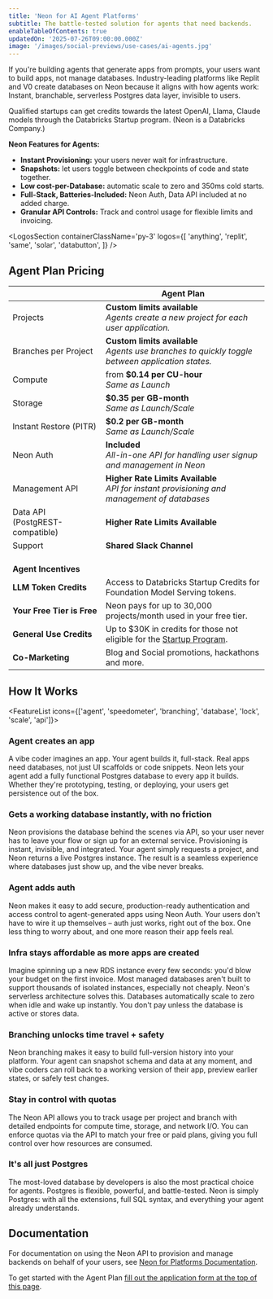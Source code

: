 ```yaml
---
title: 'Neon for AI Agent Platforms'
subtitle: The battle-tested solution for agents that need backends.
enableTableOfContents: true
updatedOn: '2025-07-26T09:00:00.000Z'
image: '/images/social-previews/use-cases/ai-agents.jpg'
---
```


<ProgramForm type="agent" focus={true} />

If you're building agents that generate apps from prompts, your users want to build apps, not manage databases. Industry-leading platforms like Replit and V0 create databases on Neon because it aligns with how agents work: Instant, branchable, serverless Postgres data layer, invisible to users.

<Admonition type="tip" title="LLM Credits">Qualified startups can get credits towards the latest OpenAI, Llama, Claude models through the Databricks Startup program. (Neon is a Databricks Company.)</Admonition>

**Neon Features for Agents:**

- **Instant Provisioning:** your users never wait for infrastructure.
- **Snapshots:** let users toggle between checkpoints of code and state together.
- **Low cost-per-Database:** automatic scale to zero and 350ms cold starts.
- **Full-Stack, Batteries-Included:** Neon Auth, Data API included at no added charge.
- **Granular API Controls:** Track and control usage for flexible limits and invoicing.

<LogosSection containerClassName='py-3' logos={[
'anything',
'replit',
'same',
'solar',
'databutton',
]} />

<QuoteBlock quote="The speed of provisioning and serverless scale-to-zero of Neon is critical for us. We can serve users iterating on quick ideas efficiently while also supporting them as they scale, without making them think about database setup." author="dhruv-amin" role="Co-founder at Anything" />

## Agent Plan Pricing

|                                 | Agent Plan                                                                                            |
| ------------------------------- | ----------------------------------------------------------------------------------------------------- |
| Projects                        | **Custom limits available** <br/> _Agents create a new project for each user application._            |
| Branches per Project            | **Custom limits available** <br/> _Agents use branches to quickly toggle between application states._ |
| Compute                         | from **$0.14 per CU-hour** <br/> _Same as Launch_                                                     |
| Storage                         | **$0.35 per GB-month** <br/> _Same as Launch/Scale_                                                   |
| Instant Restore (PITR)          | **$0.2 per GB-month** <br/> _Same as Launch/Scale_                                                    |
| Neon Auth                       | **Included** <br/> _All-in-one API for handling user signup and management in Neon_                   |
| Management API                  | **Higher Rate Limits Available** <br/> _API for instant provisioning and management of databases_     |
| Data API (PostgREST-compatible) | **Higher Rate Limits Available**                                                                      |
| Support                         | **Shared Slack Channel**                                                                              |
| <br/>**Agent Incentives**       |                                                                                                       |
| **LLM Token Credits**           | Access to Databricks Startup Credits for Foundation Model Serving tokens.                             |
| **Your Free Tier is Free**      | Neon pays for up to 30,000 projects/month used in your free tier.                                     |
| **General Use Credits**         | Up to $30K in credits for those not eligible for the [Startup Program](/startups).                    |
| **Co-Marketing**                | Blog and Social promotions, hackathons and more.                                                      |

<QuoteBlock quote="Integrating Neon was a no-brainer. It gives every Databutton app a production-grade Postgres database in seconds, with zero overhead. Our AI agent can now create, manage, and debug the entire stack, not just code." author="martin-skow-røed" role="CTO and co-founder of Databutton" />

## How It Works

<FeatureList icons={['agent', 'speedometer', 'branching', 'database', 'lock', 'scale', 'api']}>

### Agent creates an app

A vibe coder imagines an app. Your agent builds it, full-stack. Real apps need databases, not just UI scaffolds or code snippets. Neon lets your agent add a fully functional Postgres database to every app it builds. Whether they're prototyping, testing, or deploying, your users get persistence out of the box.

### Gets a working database instantly, with no friction

Neon provisions the database behind the scenes via API, so your user never has to leave your flow or sign up for an external service. Provisioning is instant, invisible, and integrated. Your agent simply requests a project, and Neon returns a live Postgres instance. The result is a seamless experience where databases just show up, and the vibe never breaks.

### Agent adds auth

Neon makes it easy to add secure, production-ready authentication and access control to agent-generated apps using Neon Auth. Your users don't have to wire it up themselves – auth just works, right out of the box. One less thing to worry about, and one more reason their app feels real.

### Infra stays affordable as more apps are created

Imagine spinning up a new RDS instance every few seconds: you'd blow your budget on the first invoice. Most managed databases aren't built to support thousands of isolated instances, especially not cheaply. Neon's serverless architecture solves this. Databases automatically scale to zero when idle and wake up instantly. You don't pay unless the database is active or stores data.

### Branching unlocks time travel + safety

Neon branching makes it easy to build full-version history into your platform. Your agent can snapshot schema and data at any moment, and vibe coders can roll back to a working version of their app, preview earlier states, or safely test changes.

### Stay in control with quotas

The Neon API allows you to track usage per project and branch with detailed endpoints for compute time, storage, and network I/O. You can enforce quotas via the API to match your free or paid plans, giving you full control over how resources are consumed.

### It's all just Postgres

The most-loved database by developers is also the most practical choice for agents. Postgres is flexible, powerful, and battle-tested. Neon is simply Postgres: with all the extensions, full SQL syntax, and everything your agent already understands.

</FeatureList>

## Documentation

For documentation on using the Neon API to provision and manage backends on behalf of your users, see [Neon for Platforms Documentation](https://neon.com/docs/guides/platform-integration-intro).

<QuoteBlock quote="The combination of flexible resource limits and nearly instant database provisioning made Neon a no-brainer." author="lincoln-bergeson" role="Infrastructure Engineer at Replit" />

To get started with the Agent Plan [fill out the application form at the top of this page](#agent-form).
